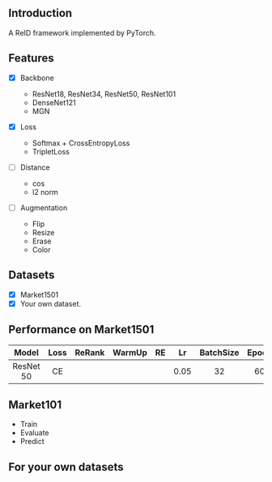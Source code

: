 ## Introduction
A ReID framework implemented by PyTorch.


## Features
- [X] Backbone
    + ResNet18, ResNet34, ResNet50, ResNet101
    + DenseNet121
    + MGN
    
- [X] Loss
    + Softmax + CrossEntropyLoss
    + TripletLoss
    
- [ ] Distance
    + cos
    + l2 norm
    
- [ ] Augmentation
    + Flip
    + Resize
    + Erase
    + Color

    
## Datasets
- [X] Market1501
- [X] Your own dataset.

## Performance on Market1501
| Model | Loss | ReRank | WarmUp | RE | Lr | BatchSize | Epoch | @Rank1(%) | mAP(%) | Checkpoint |
| :---: | :---:| :---:  |:---: | :---: | :---:| :---: | :---: | :---: | :---: | :---: |
| ResNet 50 | CE |  |  |  | 0.05 | 32 | 60 | 89.1 | 72.6 | [download](https://pan.baidu.com/s/1apUwOtnCp6JYKf73nUkxNg) |

## Market101
+ Train
+ Evaluate
+ Predict


## For your own datasets
